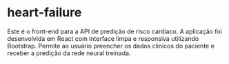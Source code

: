 # heart-failure
Este é o front-end para a API de predição de risco cardíaco. A aplicação foi desenvolvida em React com interface limpa e responsiva utilizando Bootstrap. Permite ao usuário preencher os dados clínicos do paciente e receber a predição da rede neural treinada.
